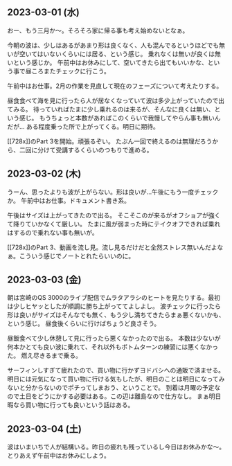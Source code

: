 ## 2023-03-01 (水)

おー、もう三月か〜。そろそろ家に帰る事も考え始めないとなぁ。

今朝の波は、少しはあるがあまり形は良くなく、人も混んでるというほどでも無いが空いてはいないくらいには居る、という感じ。
乗れなくは無いが良くは無いという感じか。
午前中はお休みにして、空いてきたら出てもいいかな、という事で昼ころまたチェックに行こう。

午前中はお仕事。2月の作業を見直して現在のフェーズについて考えたりする。

昼食食べて海を見に行ったら人が居なくなっていて波は多少上がっていたので出てみる。
待っていればたまに少し乗れるのは来るが、そんなに良くは無い、という感じ。
もうちょっと本数があればこのくらいで我慢してやらん事も無いんだが…
ある程度乗った所で上がってくる。明日に期待。

[[728x]]のPart 3を開始。頑張るぞい。
たぶん一回で終えるのは無理だろうから、二回に分けて受講するくらいのつもりで進める。

## 2023-03-02 (木)

うーん、思ったよりも波が上がらない。形は良いが…午後にもう一度チェックか。
午前中はお仕事。ドキュメント書き系。

午後はサイズは上がってきたので出る。
そこそこのが来るがオフショアが強くて降りていかなくて厳しい。
たまに風が弱まった時にテイクオフできれば乗れはするので乗れない事も無いが。

[[728x]]のPart 3、動画を流し見。流し見るだけだと全然ストレス無いんだよなぁ。こういう感じでノートとれたらいいのに。

## 2023-03-03 (金)

朝は宮崎のQS 3000のライブ配信でムラタアラシのヒートを見たりする。最初は少しヒヤッとしたが順調に勝ち上がっててよしよし。
波チェックに行ったら形は良いがサイズはそんなでも無く、もう少し満ちてきたらまぁ悪くないかも、という感じ。
昼食後くらいに行けばちょうど良さそう。

昼飯食べて少し休憩して見に行ったら悪くなかったので出る。
本数は少ないが何本かとても良い波に乗れて、それ以外もボトムターンの練習には悪くなかった。
燃え尽きるまで乗る。

サーフィンしすぎて疲れたので、買い物に行かずヨドバシへの通販で済ませる。
明日には元気になって買い物に行ける気もしたが、明日のことは明日になってみないと分からないのでポチってしまおう、ということで。
到着は月曜の予定なので土日をどうにかする必要はある。この辺は離島なので仕方なし。
まぁ明日暇なら買い物に行っても良いという話はある。

## 2023-03-04 (土)

波はいまいちで人が結構いる。昨日の疲れも残っているし今日はお休みかな〜。
とりあえず午前中はお休みにしよう。
